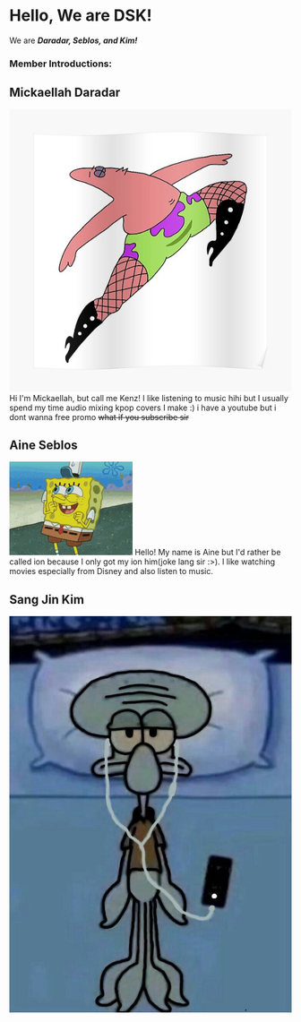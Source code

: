 # Hello, We are DSK!
We are ***Daradar, Seblos, and Kim!***

### Member Introductions:

## Mickaellah Daradar
![This is so me](/Daradar.jpg)
Hi I'm Mickaellah, but call me Kenz! I like listening to music hihi but I usually spend my time audio mixing kpop covers I make :) i have a youtube but i dont wanna free promo ~~what if you subscribe sir~~

## Aine Seblos
![only applicable when happy](/seblos.gif)
Hello! My name is Aine but I'd rather be called ion because I only got my ion him(joke lang sir :>). I like watching movies especially from Disney and also listen to music. 
## Sang Jin Kim 
![Me after seeing my grades](/Kim.jpg)
